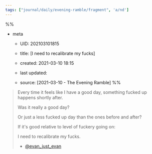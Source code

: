 ```yaml
---
tags: ["journal/daily/evening-ramble/fragment", 'a/nd']
---
```

%%
- meta
	- UID: 202103101815
	- title: [I need to recalibrate my fucks]
	- created: 2021-03-10 18:15
	- last updated: 

	- source: [2021-03-10 - The Evening Ramble]
%%

> Every time it feels like I have a good day, something fucked up happens shortly after.
>
> Was it really a good day?
>
> Or just a less fucked up day than the ones before and after?
>
>If it's good relative to level of fuckery going on:
>
> I need to recalibrate my fucks.
> - [@evan_just_evan](https://twitter.com/evan_just_evan/status/1369609892798029824)